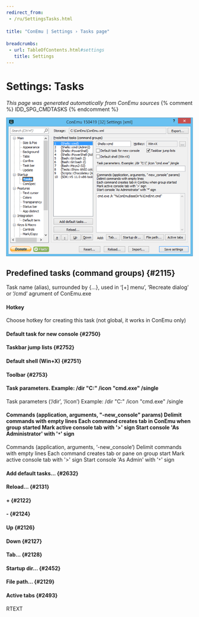 ```yaml
---
redirect_from:
 - /ru/SettingsTasks.html

title: "ConEmu | Settings › Tasks page"

breadcrumbs:
 - url: TableOfContents.html#settings
   title: Settings
---
```


# Settings: Tasks

*This page was generated automatically from ConEmu sources*
{% comment %} IDD_SPG_CMDTASKS {% endcomment %}

![ConEmu Settings: Tasks](/img/Settings-Tasks.png)



## Predefined tasks (command groups)  {#2115}

Task name (alias), surrounded by {...}, used in ‘[+] menu’, ‘Recreate dialog’ or ‘/cmd’ agrument of ConEmu.exe

#### Hotkey
Choose hotkey for creating this task (not global, it works in ConEmu only)

#### Default task for new console  {#2750}


#### Taskbar jump lists  {#2752}


#### Default shell (Win+X)  {#2751}


#### Toolbar  {#2753}


#### Task parameters. Example: /dir "C:\" /icon "cmd.exe" /single
Task parameters (‘/dir’, ‘/icon’) Example: /dir "C:\" /icon "cmd.exe" /single



#### Commands (application, arguments, "-new_console" params) Delimit commands with empty lines Each command creates tab in ConEmu when group started Mark active console tab with '>' sign Start console 'As Administrator' with '`*`' sign
Commands (application, arguments, ‘-new_console’) Delimit commands with empty lines Each command creates tab or pane on group start Mark active console tab with '>' sign Start console 'As Admin' with '`*`' sign

#### Add default tasks...  {#2632}


#### Reload...  {#2131}


#### +  {#2122}


#### -  {#2124}


#### Up  {#2126}


#### Down  {#2127}


#### Tab...  {#2128}


#### Startup dir...  {#2452}


#### File path...  {#2129}


#### Active tabs  {#2493}


RTEXT



